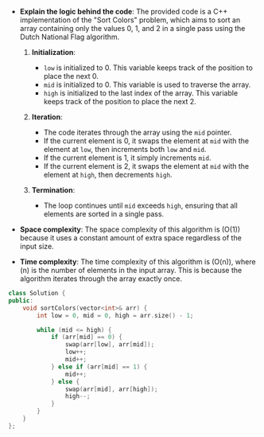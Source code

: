- **Explain the logic behind the code**:
  The provided code is a C++ implementation of the "Sort Colors" problem, which aims to sort an array containing only the values 0, 1, and 2 in a single pass using the Dutch National Flag algorithm.

  1. **Initialization**:
     - `low` is initialized to 0. This variable keeps track of the position to place the next 0.
     - `mid` is initialized to 0. This variable is used to traverse the array.
     - `high` is initialized to the last index of the array. This variable keeps track of the position to place the next 2.

  2. **Iteration**:
     - The code iterates through the array using the `mid` pointer.
     - If the current element is 0, it swaps the element at `mid` with the element at `low`, then increments both `low` and `mid`.
     - If the current element is 1, it simply increments `mid`.
     - If the current element is 2, it swaps the element at `mid` with the element at `high`, then decrements `high`.

  3. **Termination**:
     - The loop continues until `mid` exceeds `high`, ensuring that all elements are sorted in a single pass.

- **Space complexity**:
  The space complexity of this algorithm is \(O(1)\) because it uses a constant amount of extra space regardless of the input size.

- **Time complexity**:
  The time complexity of this algorithm is \(O(n)\), where \(n\) is the number of elements in the input array. This is because the algorithm iterates through the array exactly once.

```cpp
class Solution {
public:
    void sortColors(vector<int>& arr) {
        int low = 0, mid = 0, high = arr.size() - 1;

        while (mid <= high) {
            if (arr[mid] == 0) {
                swap(arr[low], arr[mid]);
                low++;
                mid++;
            } else if (arr[mid] == 1) {
                mid++;
            } else {
                swap(arr[mid], arr[high]);
                high--;
            }
        }
    }
};
```